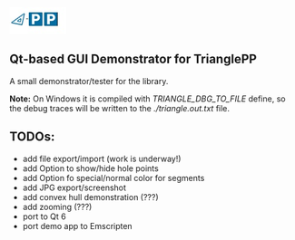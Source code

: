 ![triangle-PP's logo](../triangle-PP-sm.jpg) 
<!-- img src="../triangle-PP-sm.jpg" alt="triangle-PP's logo" width="160"/ -->
## Qt-based GUI Demonstrator for TrianglePP

A small demonstrator/tester for the library.

**Note:** On Windows it is compiled with *TRIANGLE_DBG_TO_FILE* define, so the debug traces will be written to the *./triangle.out.txt* file.

## TODOs:
 - add file export/import (work is underway!)
 - add Option to show/hide hole points 
 - add Option fo special/normal color for segments 
 - add JPG export/screenshot
 - add convex hull demonstration (???)
 - add zooming (???)
 - port to Qt 6
 - port demo app to Emscripten


